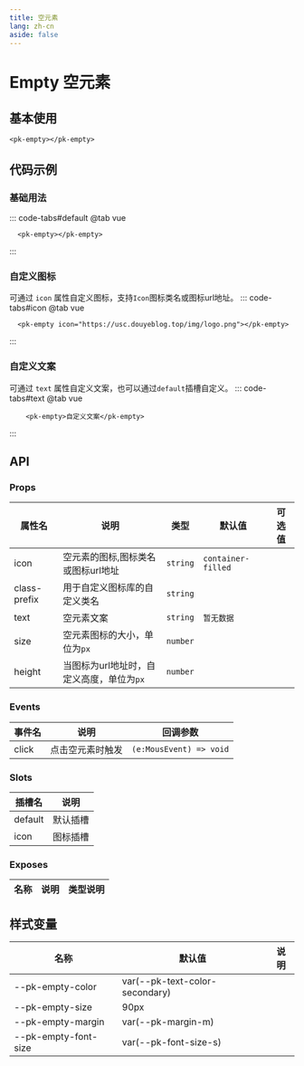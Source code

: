 ```yaml
---
title: 空元素
lang: zh-cn
aside: false
---
```


# Empty 空元素

## 基本使用
```vue
<pk-empty></pk-empty>
```


## 代码示例
### 基础用法

::: code-tabs#default
@tab vue
```vue [示例]
  <pk-empty></pk-empty>
```
:::


### 自定义图标
可通过 `icon` 属性自定义图标，支持`Icon`图标类名或图标url地址。
::: code-tabs#icon
@tab vue
```vue [示例]
  <pk-empty icon="https://usc.douyeblog.top/img/logo.png"></pk-empty>
```
:::

### 自定义文案
可通过 `text` 属性自定义文案，也可以通过`default`插槽自定义。
::: code-tabs#text
@tab vue
```vue [示例]
    <pk-empty>自定义文案</pk-empty>
```
:::


## API

### Props
| 属性名       | 说明                                      | 类型     | 默认值             | 可选值 |
| ------------ | ----------------------------------------- | -------- | ------------------ | ------ |
| icon         | 空元素的图标,图标类名或图标url地址        | `string` | `container-filled` |        |
| class-prefix | 用于自定义图标库的自定义类名              | `string` |                    |        |
| text         | 空元素文案                                | `string` | `暂无数据`         |        |
| size         | 空元素图标的大小，单位为`px`              | `number` |                    |        |
| height       | 当图标为url地址时，自定义高度，单位为`px` | `number` |                    |        |

### Events
| 事件名 | 说明             | 回调参数                |
| ------ | ---------------- | ----------------------- |
| click  | 点击空元素时触发 | `(e:MousEvent) => void` |


### Slots

| 插槽名  | 说明     |
| ------- | -------- |
| default | 默认插槽 |
| icon    | 图标插槽 |

### Exposes
| 名称 | 说明 | 类型说明 |
| ---- | ---- | -------- |

## 样式变量

| 名称                 | 默认值                         | 说明 |
| -------------------- | ------------------------------ | ---- |
| --pk-empty-color     | var(--pk-text-color-secondary) |      |
| --pk-empty-size      | 90px                           |      |
| --pk-empty-margin    | var(--pk-margin-m)             |      |
| --pk-empty-font-size | var(--pk-font-size-s)          |      |
